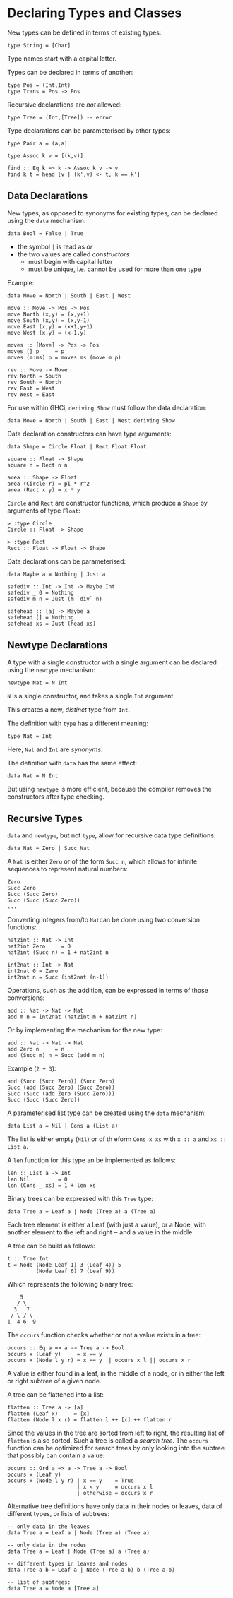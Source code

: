 # Declaring Types and Classes

New types can be defined in terms of existing types:

    type String = [Char]

Type names start with a capital letter.

Types can be declared in terms of another:

    type Pos = (Int,Int)
    type Trans = Pos -> Pos

Recursive declarations are _not_ allowed:

    type Tree = (Int,[Tree]) -- error

Type declarations can be parameterised by other types:

    type Pair a = (a,a)

    type Assoc k v = [(k,v)]

    find :: Eq k => k -> Assoc k v -> v
    find k t = head [v | (k',v) <- t, k == k']

## Data Declarations

New types, as opposed to synonyms for existing types, can be declared using the
`data` mechanism:

    data Bool = False | True

- the symbol `|` is read as _or_
- the two values are called _constructors_
    - must begin with capital letter
    - must be unique, i.e. cannot be used for more than one type

Example:

    data Move = North | South | East | West

    move :: Move -> Pos -> Pos
    move North (x,y) = (x,y+1)
    move South (x,y) = (x,y-1)
    move East (x,y) = (x+1,y+1)
    move West (x,y) = (x-1,y)

    moves :: [Move] -> Pos -> Pos
    moves [] p     = p
    moves (m:ms) p = moves ms (move m p)

    rev :: Move -> Move
    rev North = South
    rev South = North
    rev East = West
    rev West = East

For use within GHCi, `deriving Show` must follow the data declaration:

    data Move = North | South | East | West deriving Show

Data declaration constructors can have type arguments:

    data Shape = Circle Float | Rect Float Float

    square :: Float -> Shape
    square n = Rect n n

    area :: Shape -> Float
    area (Circle r) = pi * r^2
    area (Rect x y) = x * y

`Circle` and `Rect` are constructor functions, which produce a `Shape` by
arguments of type `Float`:

    > :type Circle
    Circle :: Float -> Shape

    > :type Rect
    Rect :: Float -> Float -> Shape

Data declarations can be parameterised:

    data Maybe a = Nothing | Just a

    safediv :: Int -> Int -> Maybe Int
    safediv _ 0 = Nothing
    safediv m n = Just (m `div` n)

    safehead :: [a] -> Maybe a
    safehead [] = Nothing
    safehead xs = Just (head xs)

## Newtype Declarations

A type with a single constructor with a single argument can be declared using
the `newtype` mechanism:

    newtype Nat = N Int

`N` is a single constructor, and takes a single `Int` argument.

This creates a new, _distinct_ type from `Int`.

The definition with `type` has a different meaning:

    type Nat = Int

Here, `Nat` and `Int` are _synonyms_.

The definition with `data` has the same effect:

    data Nat = N Int

But using `newtype` is more efficient, because the compiler removes the
constructors after type checking.

## Recursive Types

`data` and `newtype`, but not `type`, allow for recursive data type
definitions:

    data Nat = Zero | Succ Nat

A `Nat` is either `Zero` or of the form `Succ n`, which allows for infinite
sequences to represent natural numbers:

    Zero
    Succ Zero
    Succ (Succ Zero)
    Succ (Succ (Succ Zero))
    ...

Converting integers from/to `Nat`can be done using two conversion functions:

    nat2int :: Nat -> Int
    nat2int Zero     = 0
    nat2int (Succ n) = 1 + nat2int n

    int2nat :: Int -> Nat
    int2nat 0 = Zero
    int2nat n = Succ (int2nat (n-1))

Operations, such as the addition, can be expressed in terms of those
conversions:

    add :: Nat -> Nat -> Nat
    add m n = int2nat (nat2int m + nat2int n)

Or by implementing the mechanism for the new type:

    add :: Nat -> Nat -> Nat
    add Zero n     = n
    add (Succ m) n = Succ (add m n)

Example (`2 + 3`):

    add (Succ (Succ Zero)) (Succ Zero)
    Succ (add (Succ Zero) (Succ Zero))
    Succ (Succ (add Zero (Succ Zero)))
    Succ (Succ (Succ Zero))

A parameterised list type can be created using the `data` mechanism:

    data List a = Nil | Cons a (List a)

The list is either empty (`Nil`) or of th eform `Cons x xs` with `x :: a` and
`xs :: List a`.

A `len` function for this type an be implemented as follows:

    len :: List a -> Int
    len Nil         = 0
    len (Cons _ xs) = 1 + len xs

Binary trees can be expressed with this `Tree` type:

    data Tree a = Leaf a | Node (Tree a) a (Tree a)

Each tree element is either a Leaf (with just a value), or a Node, with another
element to the left and right ‒ and a value in the middle.

A tree can be build as follows:

    t :: Tree Int
    t = Node (Node Leaf 1) 3 (Leaf 4)) 5
             (Node Leaf 6) 7 (Leaf 9))

Which represents the following binary tree:

        5
       / \
      3   7
     / \ / \
    1  4 6  9

The `occurs` function checks whether or not a value exists in a tree:

    occurs :: Eq a => a -> Tree a -> Bool
    occurs x (Leaf y)     = x == y
    occurs x (Node l y r) = x == y || occurs x l || occurs x r

A value is either found in a leaf, in the middle of a node, or in either the
left or right subtree of a given node.

A tree can be flattened into a list:

    flatten :: Tree a -> [a]
    flatten (Leaf x)     = [x]
    flatten (Node l x r) = flatten l ++ [x] ++ flatten r

Since the values in the tree are sorted from left to right, the resulting list
of `flatten` is also sorted. Such a tree is called a _search tree_. The
`occurs` function can be optimized for search trees by only looking into the
subtree that possibly can contain a value:

    occurs :: Ord a => a -> Tree a -> Bool
    occurs x (Leaf y)
    occurs x (Node l y r) | x == y    = True
                          | x < y     = occurs x l
                          | otherwise = occurs x r

Alternative tree definitions have only data in their nodes or leaves, data of
different types, or lists of subtrees:

    -- only data in the leaves
    data Tree a = Leaf a | Node (Tree a) (Tree a)

    -- only data in the nodes
    data Tree a = Leaf | Node (Tree a) a (Tree a)

    -- different types in leaves and nodes
    data Tree a b = Leaf a | Node (Tree a b) b (Tree a b)

    -- list of subtrees:
    data Tree a = Node a [Tree a]
